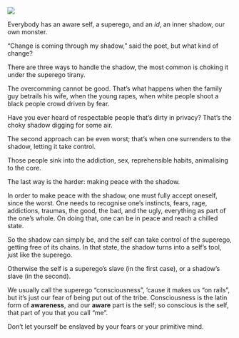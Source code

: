 ![](//cacilhas.info/img/heaven-hell.jpg)

Everybody has an aware self, a superego, and an _id_, an inner shadow, our own monster.

“Change is coming through my shadow,” said the poet, but what kind of change?

There are three ways to handle the shadow, the most common is choking it under the superego tirany.

The overcomming cannot be good. That’s what happens when the family guy betrails his wife, when the young rapes, when white people shoot a black people crowd driven by fear.

Have you ever heard of respectable people that’s dirty in privacy? That’s the choky shadow digging for some air.

The second approach can be even worst; that’s when one surrenders to the shadow, letting it take control.

Those people sink into the addiction, sex, reprehensible habits, animalising to the core.

The last way is the harder: making peace with the shadow.

In order to make peace with the shadow, one must fully accept oneself, since the worst. One needs to recognise one’s instincts, fears, rage, addictions, traumas, the good, the bad, and the ugly, everything as part of the one’s whole. On doing that, one can be in peace and reach a chilled state.

So the shadow can simply be, and the self can take control of the superego, getting free of its chains. In that state, the shadow turns into a self’s tool, just like the superego.

Otherwise the self is a superego’s slave (in the first case), or a shadow’s slave (in the second).

We usually call the superego “consciousness”, ’cause it makes us “on rails”, but it’s just our fear of being put out of the tribe. Consciousness is the latin form of **awareness**, and our **aware** part is the self; so conscious is the self, that part of you that you call “me”.

Don’t let yourself be enslaved by your fears or your primitive mind.